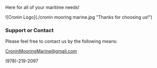 Here for all of your maritime needs!

![Cronin Logo](./cronin mooring marine.jpg "Thanks for choosing us!")

### Support or Contact

Please feel free to contact us by the following means:

<CroninMooringMarine@gmail.com>

(978)-219-2097
